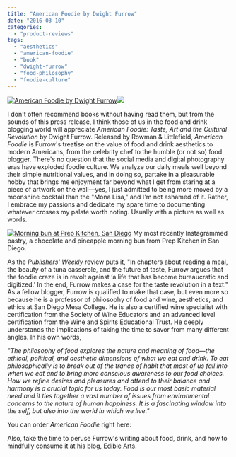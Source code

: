 ```yaml
---
title: "American Foodie by Dwight Furrow"
date: "2016-03-10"
categories:
  - "product-reviews"
tags:
  - "aesthetics"
  - "american-foodie"
  - "book"
  - "dwight-furrow"
  - "food-philosophy"
  - "foodie-culture"
---
```


[![American Foodie by Dwight Furrow](http://foodandwineaesthetics.files.wordpress.com/2015/11/american-foodie2.jpg?w=278&h=416)](http://www.amazon.com/American-Foodie-Taste-Cultural-Revolution/dp/1442249293/ref=as_li_ss_il?ie=UTF8&qid=1457416192&sr=8-1&keywords=american+foodie&linkCode=li2&tag=thegou07-20&linkId=8417fb91a40f8fc1c138fd5dcc52293d)![](//ir-na.amazon-adsystem.com/e/ir?t=thegou07-20&l=li2&o=1&a=1442249293)

I don't often recommend books without having read them, but from the sounds of this press release, I think those of us in the food and drink blogging world will appreciate _American Foodie: Taste, Art and the Cultural Revolution_ by Dwight Furrow. Released by Rowman & Littlefield, _American Foodie_ is Furrow's treatise on the value of food and drink aesthetics to modern Americans, from the celebrity chef to the humble (or not so) food blogger. There's no question that the social media and digital photography eras have exploded foodie culture. We analyze our daily meals well beyond their simple nutritional values, and in doing so, partake in a pleasurable hobby that brings me enjoyment far beyond what I get from staring at a piece of artwork on the wall—yes, I just admitted to being more moved by a moonshine cocktail than the "Mona Lisa," and I'm not ashamed of it. Rather, I embrace my passions and dedicate my spare time to documenting whatever crosses my palate worth noting. Usually with a picture as well as words.




<div class="caption">

[![Morning bun at Prep Kitchen, San Diego](http://s3.amazonaws.com/thegourmez-wpmedia/2016/03/morning-bun-prep-kitchen-500x500.jpeg)](http://s3.amazonaws.com/thegourmez-wpmedia/2016/03/morning-bun-prep-kitchen.jpeg)
My most recently Instagrammed pastry, a chocolate and pineapple morning bun from Prep Kitchen in San Diego.</div>


As the _Publishers' Weekly_ review puts it, "In chapters about reading a meal, the beauty of a tuna casserole, and the future of taste, Furrow argues that the foodie craze is in revolt against ‘a life that has become bureaucratic and digitized.’ In the end, Furrow makes a case for the taste revolution in a text." As a fellow blogger, Furrow is qualified to make that case, but even more so because he is a professor of philosophy of food and wine, aesthetics, and ethics at San Diego Mesa College. He is also a certified wine specialist with certification from the Society of Wine Educators and an advanced level certification from the Wine and Spirits Educational Trust. He deeply understands the implications of taking the time to savor from many different angles. In his own words,

_"The philosophy of food explores the nature and meaning of food—the ethical, political, and aesthetic dimensions of what we eat and drink. To eat philosophically is to break out of the trance of habit that most of us fall into when we eat and to bring more conscious awareness to our food choices. How we refine desires and pleasures and attend to their balance and harmony is a crucial topic for us today. Food is our most basic material need and it ties together a vast number of issues from environmental concerns to the nature of human happiness. It is a fascinating window into the self, but also into the world in which we live."_

You can order _American Foodie_ right here:

Also, take the time to peruse Furrow's writing about food, drink, and how to mindfully consume it at his blog, [Edible Arts](http://foodandwineaesthetics.com/).
